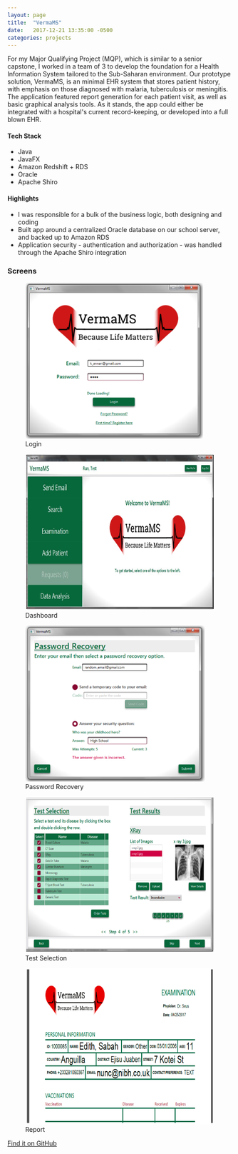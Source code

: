 ```yaml
---
layout: page
title:  "VermaMS"
date:   2017-12-21 13:35:00 -0500
categories: projects
---
```


For my Major Qualifying Project (MQP), which is similar to a senior capstone, I worked in a team of 3 to develop the foundation for a Health Information System tailored to the Sub-Saharan environment. Our prototype solution, VermaMS, is an minimal EHR system that stores patient history, with emphasis on those diagnosed with malaria, tuberculosis or meningitis. The application featured report generation for each patient visit, as well as basic graphical analysis tools. As it stands, the app could either be integrated with a hospital's current record-keeping, or developed into a full blown EHR.


#### Tech Stack
* Java
* JavaFX
* Amazon Redshift + RDS
* Oracle
* Apache Shiro

#### Highlights
* I was responsible for a bulk of the business logic, both designing and coding
* Built app around a centralized Oracle database on our school server, and backed up to Amazon RDS
* Application security - authentication and authorization - was handled through the Apache Shiro integration


### Screens

<figure>
<img src='/assets/verma-login.png' height='350' alt='Login'>
<figcaption>Login</figcaption>
</figure>

<figure>
<img src='/assets/verma-dashboard.png' height='350' alt='Dashboard'>
<figcaption>Dashboard</figcaption>
</figure>

<figure>
<img src='/assets/verma-passwordRecovery.png' height='350' alt='Password Recovery'>
<figcaption>Password Recovery</figcaption>
</figure>

<figure>
<img src='/assets/verma-testSelection.png' height='350' alt='Test Selection'>
<figcaption>Test Selection</figcaption>
</figure>

<figure>
<img src='/assets/verma-pdfReport.png' height='350' alt='Report'>
<figcaption>Report</figcaption>
</figure>

[Find it on GitHub]({{'https://github.com/mrampiah/HIS-MQP.git'}})